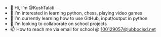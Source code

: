 - 👋 Hi, I’m @KushTalati
- 👀 I’m interested in learning python, chess, playing video games
- 🌱 I’m currently learning how to use GitHub, input/output in python
- 💞️ I’m looking to collaborate on school projects
- 📫 How to reach me via email for school @ 100129057@lubbocisd.net

<!---
KushTalati/KushTalati is a ✨ special ✨ repository because its `README.md` (this file) appears on your GitHub profile.
You can click the Preview link to take a look at your changes.
--->
